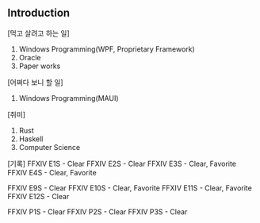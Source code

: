 ## Introduction
[먹고 살려고 하는 일]
1. Windows Programming(WPF, Proprietary Framework)
2. Oracle
3. Paper works

[어쩌다 보니 할 일]
1. Windows Programming(MAUI)

[취미]
1. Rust
2. Haskell
3. Computer Science

[기록]
FFXIV E1S - Clear
FFXIV E2S - Clear
FFXIV E3S - Clear, Favorite
FFXIV E4S - Clear, Favorite

FFXIV E9S - Clear
FFXIV E10S - Clear, Favorite
FFXIV E11S - Clear, Favorite
FFXIV E12S - Clear

FFXIV P1S - Clear
FFXIV P2S - Clear
FFXIV P3S - Clear
